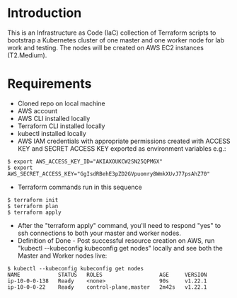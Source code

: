 # Introduction
This is an Infrastructure as Code (IaC) collection of Terraform scripts to bootstrap a Kubernetes cluster of one master and one worker node for lab work and testing. The nodes will be created on AWS EC2 instances (T2.Medium).

# Requirements
* Cloned repo on local machine
* AWS account
* AWS CLI installed locally
* Terraform CLI installed locally
* kubectl installed locally
* AWS IAM credentials with appropriate permissions created with ACCESS KEY and SECRET ACCESS KEY exported as environment variables e.g.:
````
$ export AWS_ACCESS_KEY_ID="AKIAXOUKCW2SN25QPM6X"
$ export AWS_SECRET_ACCESS_KEY="GgIsdRBehE3pZD2GVpuomry8WmkXUvJ77psAhZ70"
````
* Terraform commands run in this sequence
````
$ terraform init
$ terraform plan
$ terraform apply
````
* After the "terraform apply" command, you'll need to respond "yes" to ssh connections to both your master and worker nodes.
* Definition of Done - Post successful resource creation on AWS, run "kubectl --kubeconfig kubeconfig get nodes" locally and see both the Master and Worker nodes live:
````
$ kubectl --kubeconfig kubeconfig get nodes
NAME            STATUS   ROLES                  AGE     VERSION
ip-10-0-0-138   Ready    <none>                 90s     v1.22.1
ip-10-0-0-22    Ready    control-plane,master   2m42s   v1.22.1
````

